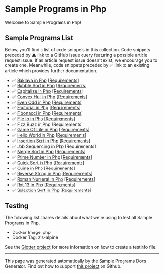 # Sample Programs in Php

Welcome to Sample Programs in Php!

## Sample Programs List

Below, you'll find a list of code snippets in this collection. Code snippets preceded by :warning: link to a GitHub issue query featuring a possible article request issue. If an article request issue doesn't exist, we encourage you to create one. Meanwhile, code snippets preceded by :white_check_mark: link to an existing article which provides further documentation.

- :white_check_mark: [Baklava in Php](https://sample-programs.therenegadecoder.com/projects/baklava/php) [[Requirements](https://sample-programs.therenegadecoder.com/projects/baklava)]
- :white_check_mark: [Bubble Sort in Php](https://sample-programs.therenegadecoder.com/projects/bubble-sort/php) [[Requirements](https://sample-programs.therenegadecoder.com/projects/bubble-sort)]
- :white_check_mark: [Capitalize in Php](https://sample-programs.therenegadecoder.com/projects/capitalize/php) [[Requirements](https://sample-programs.therenegadecoder.com/projects/capitalize)]
- :white_check_mark: [Convex Hull in Php](https://sample-programs.therenegadecoder.com/projects/convex-hull/php) [[Requirements](https://sample-programs.therenegadecoder.com/projects/convex-hull)]
- :white_check_mark: [Even Odd in Php](https://sample-programs.therenegadecoder.com/projects/even-odd/php) [[Requirements](https://sample-programs.therenegadecoder.com/projects/even-odd)]
- :white_check_mark: [Factorial in Php](https://sample-programs.therenegadecoder.com/projects/factorial/php) [[Requirements](https://sample-programs.therenegadecoder.com/projects/factorial)]
- :white_check_mark: [Fibonacci in Php](https://sample-programs.therenegadecoder.com/projects/fibonacci/php) [[Requirements](https://sample-programs.therenegadecoder.com/projects/fibonacci)]
- :white_check_mark: [File Io in Php](https://sample-programs.therenegadecoder.com/projects/file-io/php) [[Requirements](https://sample-programs.therenegadecoder.com/projects/file-io)]
- :white_check_mark: [Fizz Buzz in Php](https://sample-programs.therenegadecoder.com/projects/fizz-buzz/php) [[Requirements](https://sample-programs.therenegadecoder.com/projects/fizz-buzz)]
- :white_check_mark: [Game Of Life in Php](https://sample-programs.therenegadecoder.com/projects/game-of-life/php) [[Requirements](https://sample-programs.therenegadecoder.com/projects/game-of-life)]
- :white_check_mark: [Hello World in Php](https://sample-programs.therenegadecoder.com/projects/hello-world/php) [[Requirements](https://sample-programs.therenegadecoder.com/projects/hello-world)]
- :white_check_mark: [Insertion Sort in Php](https://sample-programs.therenegadecoder.com/projects/insertion-sort/php) [[Requirements](https://sample-programs.therenegadecoder.com/projects/insertion-sort)]
- :white_check_mark: [Job Sequencing in Php](https://sample-programs.therenegadecoder.com/projects/job-sequencing/php) [[Requirements](https://sample-programs.therenegadecoder.com/projects/job-sequencing)]
- :white_check_mark: [Merge Sort in Php](https://sample-programs.therenegadecoder.com/projects/merge-sort/php) [[Requirements](https://sample-programs.therenegadecoder.com/projects/merge-sort)]
- :white_check_mark: [Prime Number in Php](https://sample-programs.therenegadecoder.com/projects/prime-number/php) [[Requirements](https://sample-programs.therenegadecoder.com/projects/prime-number)]
- :white_check_mark: [Quick Sort in Php](https://sample-programs.therenegadecoder.com/projects/quick-sort/php) [[Requirements](https://sample-programs.therenegadecoder.com/projects/quick-sort)]
- :white_check_mark: [Quine in Php](https://sample-programs.therenegadecoder.com/projects/quine/php) [[Requirements](https://sample-programs.therenegadecoder.com/projects/quine)]
- :white_check_mark: [Reverse String in Php](https://sample-programs.therenegadecoder.com/projects/reverse-string/php) [[Requirements](https://sample-programs.therenegadecoder.com/projects/reverse-string)]
- :white_check_mark: [Roman Numeral in Php](https://sample-programs.therenegadecoder.com/projects/roman-numeral/php) [[Requirements](https://sample-programs.therenegadecoder.com/projects/roman-numeral)]
- :white_check_mark: [Rot 13 in Php](https://sample-programs.therenegadecoder.com/projects/rot-13/php) [[Requirements](https://sample-programs.therenegadecoder.com/projects/rot-13)]
- :white_check_mark: [Selection Sort in Php](https://sample-programs.therenegadecoder.com/projects/selection-sort/php) [[Requirements](https://sample-programs.therenegadecoder.com/projects/selection-sort)]

## Testing

The following list shares details about what we're using to test all Sample Programs in Php.

- Docker Image: php
- Docker Tag: zts-alpine

See the [Glotter project](https://github.com/auroq/glotter) for more information on how to create a testinfo file.

---

This page was generated automatically by the Sample Programs Docs Generator. Find out how to support [this project](https://github.com/TheRenegadeCoder/sample-programs-docs-generator) on Github.